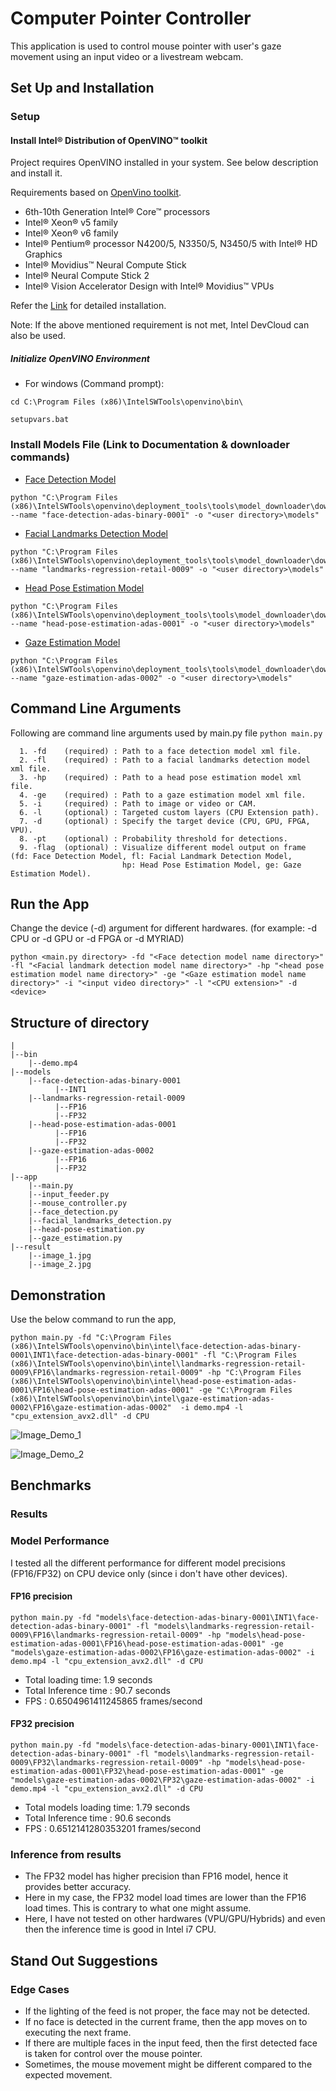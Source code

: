 # Computer Pointer Controller

This application is used to control mouse pointer with user's gaze movement using an input video or a livestream webcam.
## Set Up and Installation

### Setup 

#### Install Intel® Distribution of OpenVINO™ toolkit
Project requires OpenVINO installed in your system. See below description and install it.

Requirements based on [OpenVino toolkit](https://docs.openvinotoolkit.org/latest/_docs_install_guides_installing_openvino_windows.html).

* 6th-10th Generation Intel® Core™ processors
* Intel® Xeon® v5 family
* Intel® Xeon® v6 family
* Intel® Pentium® processor N4200/5, N3350/5, N3450/5 with Intel® HD Graphics
* Intel® Movidius™ Neural Compute Stick
* Intel® Neural Compute Stick 2
* Intel® Vision Accelerator Design with Intel® Movidius™ VPUs

Refer the [Link](https://docs.openvinotoolkit.org/latest/_docs_install_guides_installing_openvino_windows.html) for detailed installation.

Note: If the above mentioned requirement is not met, Intel DevCloud can also be used.

##### Initialize OpenVINO Environment 

* For windows (Command prompt):
```
cd C:\Program Files (x86)\IntelSWTools\openvino\bin\
```
```
setupvars.bat
```

### Install Models File (Link to Documentation & downloader commands)

- [Face Detection Model](https://docs.openvinotoolkit.org/latest/_models_intel_face_detection_adas_binary_0001_description_face_detection_adas_binary_0001.html)
```
python "C:\Program Files (x86)\IntelSWTools\openvino\deployment_tools\tools\model_downloader\downloader.py" --name "face-detection-adas-binary-0001" -o "<user directory>\models" 
```
- [Facial Landmarks Detection Model](https://docs.openvinotoolkit.org/latest/_models_intel_landmarks_regression_retail_0009_description_landmarks_regression_retail_0009.html)
```
python "C:\Program Files (x86)\IntelSWTools\openvino\deployment_tools\tools\model_downloader\downloader.py" --name "landmarks-regression-retail-0009" -o "<user directory>\models"
```
- [Head Pose Estimation Model](https://docs.openvinotoolkit.org/latest/_models_intel_head_pose_estimation_adas_0001_description_head_pose_estimation_adas_0001.html)
```
python "C:\Program Files (x86)\IntelSWTools\openvino\deployment_tools\tools\model_downloader\downloader.py" --name "head-pose-estimation-adas-0001" -o "<user directory>\models"
```
- [Gaze Estimation Model](https://docs.openvinotoolkit.org/latest/_models_intel_gaze_estimation_adas_0002_description_gaze_estimation_adas_0002.html)
```
python "C:\Program Files (x86)\IntelSWTools\openvino\deployment_tools\tools\model_downloader\downloader.py" --name "gaze-estimation-adas-0002" -o "<user directory>\models"
```

## Command Line Arguments

Following are command line arguments used by main.py file `python main.py`
```
  1. -fd    (required) : Path to a face detection model xml file.
  2. -fl    (required) : Path to a facial landmarks detection model xml file.
  3. -hp    (required) : Path to a head pose estimation model xml file.
  4. -ge    (required) : Path to a gaze estimation model xml file.
  5. -i     (required) : Path to image or video or CAM.
  6. -l     (optional) : Targeted custom layers (CPU Extension path).
  7. -d     (optional) : Specify the target device (CPU, GPU, FPGA, VPU).
  8. -pt    (optional) : Probability threshold for detections.
  9. -flag  (optional) : Visualize different model output on frame (fd: Face Detection Model, fl: Facial Landmark Detection Model, 
                         hp: Head Pose Estimation Model, ge: Gaze Estimation Model).
```

## Run the App

Change the device (-d) argument for different hardwares. (for example: -d CPU or -d GPU or -d FPGA or -d MYRIAD)

```
python <main.py directory> -fd "<Face detection model name directory>" -fl "<Facial landmark detection model name directory>" -hp "<head pose estimation model name directory>" -ge "<Gaze estimation model name directory>" -i "<input video directory>" -l "<CPU extension>" -d <device>
```

## Structure of directory
```
|
|--bin
    |--demo.mp4
|--models
    |--face-detection-adas-binary-0001
          |--INT1
    |--landmarks-regression-retail-0009
          |--FP16
          |--FP32
    |--head-pose-estimation-adas-0001
          |--FP16
          |--FP32
    |--gaze-estimation-adas-0002
          |--FP16
          |--FP32
|--app
    |--main.py
    |--input_feeder.py
    |--mouse_controller.py
    |--face_detection.py
    |--facial_landmarks_detection.py
    |--head-pose-estimation.py
    |--gaze_estimation.py
|--result
    |--image_1.jpg
    |--image_2.jpg
```

## Demonstration
Use the below command to run the app,

```
python main.py -fd "C:\Program Files (x86)\IntelSWTools\openvino\bin\intel\face-detection-adas-binary-0001\INT1\face-detection-adas-binary-0001" -fl "C:\Program Files (x86)\IntelSWTools\openvino\bin\intel\landmarks-regression-retail-0009\FP16\landmarks-regression-retail-0009" -hp "C:\Program Files (x86)\IntelSWTools\openvino\bin\intel\head-pose-estimation-adas-0001\FP16\head-pose-estimation-adas-0001" -ge "C:\Program Files (x86)\IntelSWTools\openvino\bin\intel\gaze-estimation-adas-0002\FP16\gaze-estimation-adas-0002"  -i demo.mp4 -l "cpu_extension_avx2.dll" -d CPU
```
![Image_Demo_1](result/image_1.JPG)

![Image_Demo_2](result/image_2.JPG)

## Benchmarks
### Results
### Model Performance

I tested all the different performance for different model precisions (FP16/FP32) on CPU device only (since i don't have other devices).
#### FP16 precision
```
python main.py -fd "models\face-detection-adas-binary-0001\INT1\face-detection-adas-binary-0001" -fl "models\landmarks-regression-retail-0009\FP16\landmarks-regression-retail-0009" -hp "models\head-pose-estimation-adas-0001\FP16\head-pose-estimation-adas-0001" -ge "models\gaze-estimation-adas-0002\FP16\gaze-estimation-adas-0002" -i demo.mp4 -l "cpu_extension_avx2.dll" -d CPU
```

* Total loading time: 1.9 seconds
* Total Inference time :  90.7 seconds
* FPS :  0.6504961411245865 frames/second

#### FP32 precision
```
python main.py -fd "models\face-detection-adas-binary-0001\INT1\face-detection-adas-binary-0001" -fl "models\landmarks-regression-retail-0009\FP32\landmarks-regression-retail-0009" -hp "models\head-pose-estimation-adas-0001\FP32\head-pose-estimation-adas-0001" -ge "models\gaze-estimation-adas-0002\FP32\gaze-estimation-adas-0002" -i demo.mp4 -l "cpu_extension_avx2.dll" -d CPU
```

* Total models loading time: 1.79 seconds
* Total Inference time :  90.6 seconds
* FPS :  0.6512141280353201 frames/second

### Inference from results
* The FP32 model has higher precision than FP16 model, hence it provides better accuracy.
* Here in my case, the FP32 model load times are lower than the FP16 load times. This is contrary to what one might assume.
* Here, I have not tested on other hardwares (VPU/GPU/Hybrids) and even then the inference time is good in Intel i7 CPU.

## Stand Out Suggestions
### Edge Cases
* If the lighting of the feed is not proper, the face may not be detected.
* If no face is detected in the current frame, then the app moves on to executing the next frame.
* If there are multiple faces in the input feed, then the first detected face is taken for control over the mouse pointer.
* Sometimes, the mouse movement might be different compared to the expected movement.
